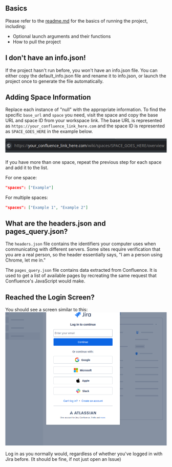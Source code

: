 ## Basics

Please refer to the [readme.md](/readme.md) for the basics of running the project, including:
- Optional launch arguments and their functions
- How to pull the project

## I don't have an info.json!

If the project hasn't run before, you won't have an info.json file. You can either copy the default_info.json file and rename it to info.json, or launch the project once to generate the file automatically.

## Adding Space Information

Replace each instance of "null" with the appropriate information. To find the specific `base_url` and `space` you need, visit the space and copy the base URL and space ID from your workspace link. The base URL is represented as `https://your_confluence_link_here.com` and the space ID is represented as `SPACE_GOES_HERE` in the example below.

![Your Space](/docs/images/confluence_show_space_in_link.png)

If you have more than one space, repeat the previous step for each space and add it to the list.

For one space:

```json
"spaces": ["Example"]
```

For multiple spaces:

```json
"spaces": ["Example 1", "Example 2"]
```
## What are the headers.json and pages_query.json?

The `headers.json` file contains the identifiers your computer uses when communicating with different servers. Some sites require verification that you are a real person, so the header essentially says, "I am a person using Chrome, let me in."

The `pages_query.json` file contains data extracted from Confluence. It is used to get a list of available pages by recreating the same request that Confluence's JavaScript would make.




## Reached the Login Screen?

You should see a screen similar to this:
![Login Screen](/docs/images/confluence_log_in.png)

Log in as you normally would, regardless of whether you've logged in with Jira before. (It should be fine, if not just open an Issue)